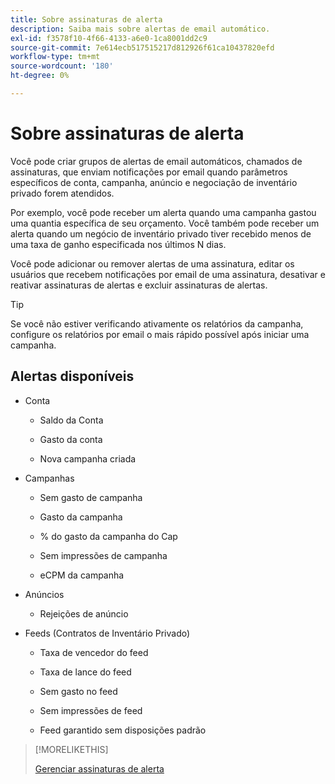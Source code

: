 ```yaml
---
title: Sobre assinaturas de alerta
description: Saiba mais sobre alertas de email automático.
exl-id: f3578f10-4f66-4133-a6e0-1ca8001dd2c9
source-git-commit: 7e614ecb517515217d812926f61ca10437820efd
workflow-type: tm+mt
source-wordcount: '180'
ht-degree: 0%

---
```


# Sobre assinaturas de alerta

Você pode criar grupos de alertas de email automáticos, chamados de assinaturas, que enviam notificações por email quando parâmetros específicos de conta, campanha, anúncio e negociação de inventário privado forem atendidos.

Por exemplo, você pode receber um alerta quando uma campanha gastou uma quantia específica de seu orçamento. Você também pode receber um alerta quando um negócio de inventário privado tiver recebido menos de uma taxa de ganho especificada nos últimos N dias.

Você pode adicionar ou remover alertas de uma assinatura, editar os usuários que recebem notificações por email de uma assinatura, desativar e reativar assinaturas de alertas e excluir assinaturas de alertas.

>[!TIP]
>
> Se você não estiver verificando ativamente os relatórios da campanha, configure os relatórios por email o mais rápido possível após iniciar uma campanha.

## Alertas disponíveis

* Conta

   * Saldo da Conta

   * Gasto da conta

   * Nova campanha criada

* Campanhas

   * Sem gasto de campanha

   * Gasto da campanha

   * % do gasto da campanha do Cap

   * Sem impressões de campanha

   * eCPM da campanha

* Anúncios

   * Rejeições de anúncio

* Feeds (Contratos de Inventário Privado)

   * Taxa de vencedor do feed

   * Taxa de lance do feed

   * Sem gasto no feed

   * Sem impressões de feed

   * Feed garantido sem disposições padrão

>[!MORELIKETHIS]
>
>[Gerenciar assinaturas de alerta](alerts-manage.md)
